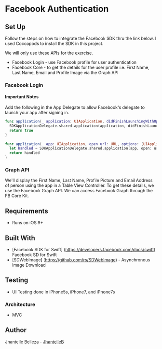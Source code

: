 # Facebook Authentication

## Set Up
Follow the steps on how to integrate the Facebook SDK thru the link below. I used Cocoapods to install the SDK in this project.

We will only use these APIs for the exercise.
* Facebook Login - use Facebook profile for user authentication
* Facebook Core - to get the details for the user profile i.e. First Name, Last Name, Email and Profile Image via the Graph API

### Facebook Login
#### Important Notes
Add the following in the App Delegate to allow Facebook's delegate to launch your app after signing in.
```swift
func application(_ application: UIApplication, didFinishLaunchingWithOptions launchOptions: [UIApplicationLaunchOptionsKey: Any]?) -> Bool {        
  SDKApplicationDelegate.shared.application(application, didFinishLaunchingWithOptions: launchOptions)
  return true
}
    
func application(_ app: UIApplication, open url: URL, options: [UIApplicationOpenURLOptionsKey : Any] = [:]) -> Bool {
  let handled = SDKApplicationDelegate.shared.application(app, open: url, options: options)
  return handled
}
```
### Graph API
We'll display the First Name, Last Name, Profile Picture and Email Address of person using the app in a Table View Controller. To get these details, we use the Facebook Graph API. We can access Facebook Graph through the FB Core Kit.

## Requirements
* Runs on iOS 9+

## Built With
* [Facebook SDK for Swift] (https://developers.facebook.com/docs/swift) Facebook SD for Swift
* [SDWebImage] (https://github.com/rs/SDWebImage) - Asynchronous Image Download

## Testing
* UI Testing done in iPhone5s, iPhone7, and iPhone7s

### Architecture
* MVC

## Author
Jhantelle Belleza - [JhantelleB](https://github.com/jhantelleb)
